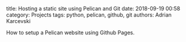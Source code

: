 title: Hosting a static site using Pelican and Git
date: 2018-09-19 00:58
category: Projects
tags: python, pelican, github, git
authors: Adrian Karcevski

How to setup a Pelican website using Github Pages.

